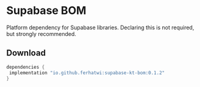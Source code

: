 # Supabase BOM
Platform dependency for Supabase libraries. Declaring this is not required, but strongly recommended.
## Download
```groovy
dependencies {
 implementation "io.github.ferhatwi:supabase-kt-bom:0.1.2"
} 
